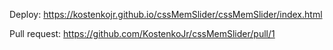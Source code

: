 Deploy: https://kostenkojr.github.io/cssMemSlider/cssMemSlider/index.html

Pull request: https://github.com/KostenkoJr/cssMemSlider/pull/1